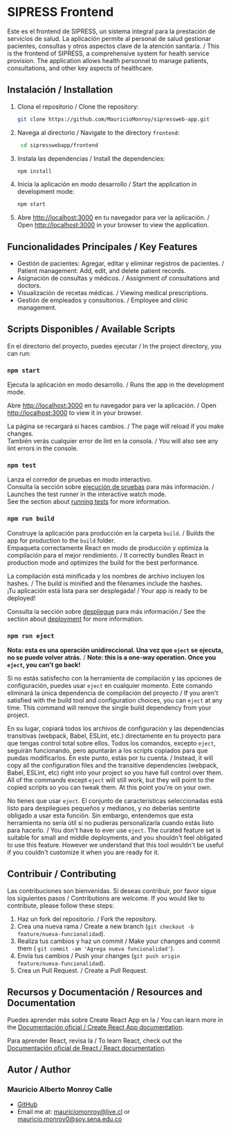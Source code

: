 # SIPRESS Frontend

Este es el frontend de SIPRESS, un sistema integral para la prestación de servicios de salud. La aplicación permite al
personal de salud gestionar pacientes, consultas y otros aspectos clave de la atención sanitaria. / This is the frontend
of SIPRESS, a comprehensive system for health service provision. The application allows health personnel to manage
patients, consultations, and other key aspects of healthcare.

## Instalación / Installation

1. Clona el repositorio / Clone the repository:
   ```bash
   git clone https://github.com/MauricioMonroy/sipressweb-app.git
    ```
2. Navega al directorio / Navigate to the directory `frontend`:
   ```bash
    cd sipresswebapp/frontend
    ```
3. Instala las dependencias / Install the dependencies:
    ```bash
    npm install
    ```
4. Inicia la aplicación en modo desarrollo / Start the application in development mode:
    ```bash
    npm start
    ```
5. Abre [http://localhost:3000](http://localhost:3000) en tu navegador para ver la aplicación. / Open
   [http://localhost:3000](http://localhost:3000) in your browser to view the application.

## Funcionalidades Principales / Key Features

- Gestión de pacientes: Agregar, editar y eliminar registros de pacientes. / Patient management: Add, edit, and delete
  patient records.
- Asignación de consultas y médicos. / Assignment of consultations and doctors.
- Visualización de recetas médicas. / Viewing medical prescriptions.
- Gestión de empleados y consultorios. / Employee and clinic management.

## Scripts Disponibles / Available Scripts

En el directorio del proyecto, puedes ejecutar / In the project directory, you can run:

### `npm start`

Ejecuta la aplicación en modo desarrollo. / Runs the app in the development mode.

Abre [http://localhost:3000](http://localhost:3000) en tu navegador para ver la aplicación. /
Open [http://localhost:3000](http://localhost:3000) to view it in your browser.

La página se recargará si haces cambios. / The page will reload if you make changes.\
También verás cualquier error de lint en la consola. / You will also see any lint errors in the console.

### `npm test`

Lanza el corredor de pruebas en modo interactivo.\
Consulta la sección sobre [ejecución de pruebas](https://facebook.github.io/create-react-app/docs/running-tests) para
más información. / Launches the test runner in the interactive watch mode.\
See the section about [running tests](https://facebook.github.io/create-react-app/docs/running-tests) for more
information.

### `npm run build`

Construye la aplicación para producción en la carpeta `build`. / Builds the app for production to the `build` folder.\
Empaqueta correctamente React en modo de producción y optimiza la compilación para el mejor rendimiento. / It correctly
bundles React in production mode and optimizes the build for the best performance.

La compilación está minificada y los nombres de archivo incluyen los hashes. /
The build is minified and the filenames include the hashes.\
¡Tu aplicación está lista para ser desplegada! /
Your app is ready to be deployed!

Consulta la sección sobre [despliegue](https://facebook.github.io/create-react-app/docs/deployment) para más
información./
See the section about [deployment](https://facebook.github.io/create-react-app/docs/deployment) for more information.

### `npm run eject`

**Nota: esta es una operación unidireccional. Una vez que `eject` se ejecuta, no se puede volver atrás.** /
**Note: this is a one-way operation. Once you `eject`, you can't go back!**

Si no estás satisfecho con la herramienta de compilación y las opciones de configuración, puedes usar `eject` en
cualquier momento. Este comando eliminará la única dependencia de compilación del proyecto /
If you aren't satisfied with the build tool and configuration choices, you can `eject` at any time. This command will
remove the single build dependency from your project.

En su lugar, copiará todos los archivos de configuración y las dependencias transitivas (webpack, Babel, ESLint, etc.)
directamente en tu proyecto para que tengas control total sobre ellos. Todos los comandos, excepto `eject`, seguirán
funcionando, pero apuntarán a los scripts copiados para que puedas modificarlos. En este punto, estás por tu cuenta.
/ Instead, it will copy all the configuration files and the transitive dependencies (webpack, Babel, ESLint, etc) right
into your project so you have full control over them. All of the commands except `eject` will still work, but they will
point to the copied scripts so you can tweak them. At this point you're on your own.

No tienes que usar `eject`. El conjunto de características seleccionadas está listo para despliegues pequeños y
medianos, y no deberías sentirte obligado a usar esta función. Sin embargo, entendemos que esta herramienta no sería
útil si no pudieras personalizarla cuando estás listo para hacerlo. / You don't have to ever use `eject`. The curated
feature set is suitable for small and middle deployments, and you
shouldn't feel obligated to use this feature. However we understand that this tool wouldn't be useful if you couldn't
customize it when you are ready for it.

## Contribuir / Contributing

Las contribuciones son bienvenidas. Si deseas contribuir, por favor sigue los siguientes pasos / Contributions are
welcome. If you would like to contribute, please follow these steps:

1. Haz un fork del repositorio. / Fork the repository.
2. Crea una nueva rama / Create a new branch (`git checkout -b feature/nueva-funcionalidad`).
3. Realiza tus cambios y haz un commit / Make your changes and commit them (
   `git commit -am 'Agrega nueva funcionalidad'`).
4. Envía tus cambios / Push your changes (`git push origin feature/nueva-funcionalidad`).
5. Crea un Pull Request. / Create a Pull Request.

## Recursos y Documentación / Resources and Documentation

Puedes aprender más sobre Create React App en la / You can learn more in
the [Documentación oficial / Create React App documentation](https://facebook.github.io/create-react-app/docs/getting-started).

Para aprender React, revisa la / To learn React, check out
the [Documentación oficial de React / React documentation](https://reactjs.org/).

## Autor / Author

### Mauricio Alberto Monroy Calle

- [GitHub](https://github.com/MauricioMonroy)
- Email me at: <mauriciomonroy@live.cl> or <mauricio.monroy0@soy.sena.edu.co>